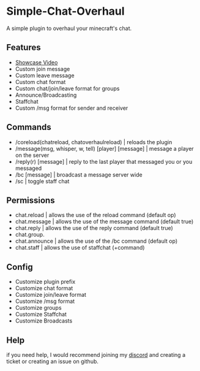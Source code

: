 # Simple-Chat-Overhaul

A simple plugin to overhaul your minecraft's chat.

## Features

- [Showcase Video](https://youtu.be/IM39twCHZt8)
- Custom join message
- Custom leave message
- Custom chat format
- Custom chat/join/leave format for groups
- Announce/Broadcasting
- Staffchat
- Custom /msg format for sender and receiver

## Commands

- /coreload(chatreload, chatoverhaulreload) | reloads the plugin
- /message(msg, whisper, w, tell) [player] [message] | message a player on the server
- /reply(r) [message] | reply to the last player that messaged you or you messaged
- /bc [message] | broadcast a message server wide
- /sc | toggle staff chat

## Permissions

- chat.reload | allows the use of the reload command (default op)
- chat.message | allows the use of the message command (default true)
- chat.reply | allows the use of the reply command (default true)
- chat.group.<groupName>
- chat.announce | allows the use of the /bc command (default op)
- chat.staff | allows the use of staffchat (+command)

## Config

- Customize plugin prefix
- Customize chat format
- Customize join/leave format
- Customize /msg format
- Customize groups
- Customize Staffchat
- Customize Broadcasts

## Help
if you need help, I would recommend joining my [discord](https://discord.gg/E3qwNDDKDu) and creating a ticket or creating an issue on github.
